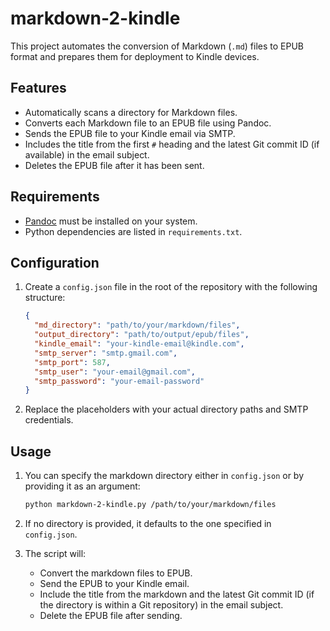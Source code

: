 # markdown-2-kindle

This project automates the conversion of Markdown (`.md`) files to EPUB format and prepares them for deployment to Kindle devices.

## Features
- Automatically scans a directory for Markdown files.
- Converts each Markdown file to an EPUB file using Pandoc.
- Sends the EPUB file to your Kindle email via SMTP.
- Includes the title from the first `#` heading and the latest Git commit ID (if available) in the email subject.
- Deletes the EPUB file after it has been sent.

## Requirements
- [Pandoc](https://pandoc.org/installing.html) must be installed on your system.
- Python dependencies are listed in `requirements.txt`.

## Configuration

1. Create a `config.json` file in the root of the repository with the following structure:

   ```json
   {
     "md_directory": "path/to/your/markdown/files",
     "output_directory": "path/to/output/epub/files",
     "kindle_email": "your-kindle-email@kindle.com",
     "smtp_server": "smtp.gmail.com",
     "smtp_port": 587,
     "smtp_user": "your-email@gmail.com",
     "smtp_password": "your-email-password"
   }
   ```

2. Replace the placeholders with your actual directory paths and SMTP credentials.

## Usage

1. You can specify the markdown directory either in `config.json` or by providing it as an argument:
   ```bash
   python markdown-2-kindle.py /path/to/your/markdown/files
   ```

2. If no directory is provided, it defaults to the one specified in `config.json`.

3. The script will:
   - Convert the markdown files to EPUB.
   - Send the EPUB to your Kindle email.
   - Include the title from the markdown and the latest Git commit ID (if the directory is within a Git repository) in the email subject.
   - Delete the EPUB file after sending.
